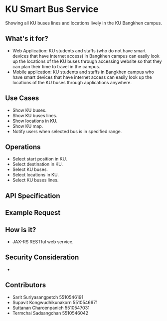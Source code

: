 # KU Smart Bus Service
Showing all KU buses lines and locations lively in the KU Bangkhen campus.

## What's it for?
* Web Application: KU students and staffs (who do not have smart devices that have internet access) in Bangkhen campus can easily look up the locations of the KU buses through accessing website so that they can plan their time to travel in the campus.
* Mobile application: KU students and staffs in Bangkhen campus who have smart devices that have internet access can easily look up the locations of the KU buses through applications anywhere.

## Use Cases
* Show KU buses.
* Show KU buses lines.
* Show locations in KU.
* Show KU map.
* Notify users when selected bus is in specified range.

## Operations ##
* Select start position in KU.
* Select destination in KU.
* Select KU buses.
* Select locations in KU.
* Select KU buses lines.

## API Specification

## Example Request


## How is it?
* JAX-RS RESTful web service.

## Security Consideration
*

## Contributors
* Sarit Suriyasangpetch 5510546191
* Supavit Kongwudhikunakorn 5510546671
* Suttanan Charoenpanich 5510547031
* Termchai Sadsangchan 5510546042
